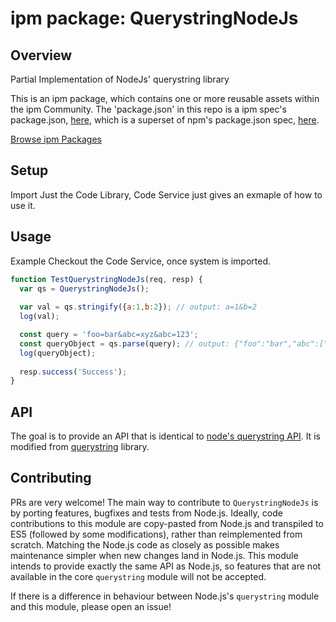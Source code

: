 
# ipm package: QuerystringNodeJs

## Overview

Partial Implementation of NodeJs&#39; querystring library

This is an ipm package, which contains one or more reusable assets within the ipm Community. The 'package.json' in this repo is a ipm spec's package.json, [here](https://docs.clearblade.com/v/3/6-ipm/spec), which is a superset of npm's package.json spec, [here](https://docs.npmjs.com/files/package.json).

[Browse ipm Packages](https://ipm.clearblade.com)


## Setup
Import Just the Code Library, Code Service just gives an exmaple of how to use it.
## Usage
Example Checkout the Code Service, once system is imported.

```javascript
function TestQuerystringNodeJs(req, resp) {
  var qs = QuerystringNodeJs();
  
  var val = qs.stringify({a:1,b:2}); // output: a=1&b=2
  log(val);

  const query = 'foo=bar&abc=xyz&abc=123';
  const queryObject = qs.parse(query); // output: {"foo":"bar","abc":["xyz","123"]}
  log(queryObject);
  
  resp.success('Success');
}

```
## API
The goal is to provide an API that is identical to [node's querystring API](https://nodejs.org/api/querystring.html). It is modified from [querystring](https://github.com/mike-spainhower/querystring) library.

## Contributing
PRs are very welcome! The main way to contribute to `QuerystringNodeJs` is by porting features, bugfixes and tests from Node.js. Ideally, code contributions to this module are copy-pasted from Node.js and transpiled to ES5 (followed by some modifications), rather than reimplemented from scratch. Matching the Node.js code as closely as possible makes maintenance simpler when new changes land in Node.js. This module intends to provide exactly the same API as Node.js, so features that are not available in the core `querystring` module will not be accepted. 

If there is a difference in behaviour between Node.js's `querystring` module and this module, please open an issue!


